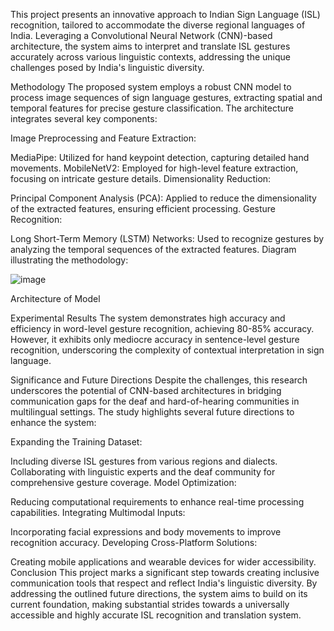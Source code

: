 This project presents an innovative approach to Indian Sign Language (ISL) recognition, tailored to accommodate the diverse regional languages of India. Leveraging a Convolutional Neural Network (CNN)-based architecture, the system aims to interpret and translate ISL gestures accurately across various linguistic contexts, addressing the unique challenges posed by India's linguistic diversity.

Methodology
The proposed system employs a robust CNN model to process image sequences of sign language gestures, extracting spatial and temporal features for precise gesture classification. The architecture integrates several key components:

Image Preprocessing and Feature Extraction:

MediaPipe: Utilized for hand keypoint detection, capturing detailed hand movements.
MobileNetV2: Employed for high-level feature extraction, focusing on intricate gesture details.
Dimensionality Reduction:

Principal Component Analysis (PCA): Applied to reduce the dimensionality of the extracted features, ensuring efficient processing.
Gesture Recognition:

Long Short-Term Memory (LSTM) Networks: Used to recognize gestures by analyzing the temporal sequences of the extracted features.
Diagram illustrating the methodology:


![image](https://github.com/user-attachments/assets/48840817-6e7a-4529-a3ad-d9e1b3ba16b0)

Architecture of Model

Experimental Results
The system demonstrates high accuracy and efficiency in word-level gesture recognition, achieving 80-85% accuracy. However, it exhibits only mediocre accuracy in sentence-level gesture recognition, underscoring the complexity of contextual interpretation in sign language.

Significance and Future Directions
Despite the challenges, this research underscores the potential of CNN-based architectures in bridging communication gaps for the deaf and hard-of-hearing communities in multilingual settings. The study highlights several future directions to enhance the system:

Expanding the Training Dataset:

Including diverse ISL gestures from various regions and dialects.
Collaborating with linguistic experts and the deaf community for comprehensive gesture coverage.
Model Optimization:

Reducing computational requirements to enhance real-time processing capabilities.
Integrating Multimodal Inputs:

Incorporating facial expressions and body movements to improve recognition accuracy.
Developing Cross-Platform Solutions:

Creating mobile applications and wearable devices for wider accessibility.
Conclusion
This project marks a significant step towards creating inclusive communication tools that respect and reflect India's linguistic diversity. By addressing the outlined future directions, the system aims to build on its current foundation, making substantial strides towards a universally accessible and highly accurate ISL recognition and translation system.
